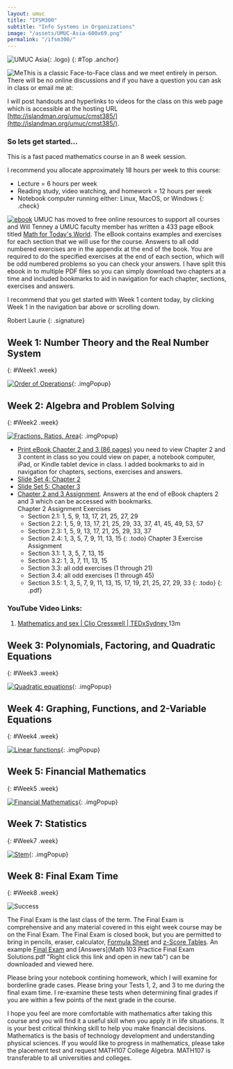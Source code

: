 ```yaml
---
layout: umuc
title: "IFSM300"
subtitle: "Info Systems in Organizations"
image: "/assets/UMUC-Asia-600x69.png"
permalink: "/ifsm300/"
---
```


![UMUC Asia]({{page.image}}){: .logo}
{: #Top .anchor}

![Me](/assets/MyMug150_2014.gif)This is a classic Face-to-Face class and we meet entirely in person. There will be no online discussions and if you have a question you can ask in class or email me at:  

<script>AntiSpam("moc", "tsmc+82.1lmr", "liamg", "CMST385", "")</script>

I will post handouts and hyperlinks to videos for the class on this web page which is accessible at the hosting URL  
[http://islandman.org/umuc/cmst385/](http://islandman.org/umuc/cmst385/).

### So lets get started...

This is a fast paced mathematics course in an 8 week session.

I recommend you allocate approximately 18 hours per week to this course:

- Lecture = 6 hours per week
- Reading study, video watching, and homework = 12 hours per week
- Notebook computer running either: Linux, MacOS, or Windows
{: .check}


  
[![ebook](/assets/math103/ebook.jpg)](/assets/math103/Book-Complete.pdf) UMUC has moved to free online resources to support all courses and Will Tenney a UMUC faculty member has written a 433 page eBook titled [Math for Today's World](/assets/math103/Book-Complete.pdf). The eBook contains examples and exercises for each section that we will use for the course. Answers to all odd numbered exercises are in the appendix at the end of the book. You are required to do the specified exercises at the end of each section, which will be odd numbered problems so you can check your answers. I have split this ebook in to multiple PDF files so you can simply download two chapters at a time and included bookmarks to aid in navigation for each chapter, sections, exercises and answers.


I recommend that you get started with Week 1 content today, by clicking Week 1 in the navigation bar above or scrolling down.

Robert Laurie
{: .signature}

## Week 1: Number Theory and the Real Number System
{: #Week1 .week}

[![Order of Operations](/assets/math103/1s_PEMDAS.jpg)](/assets/math103/1_PEMDAS.jpg "Which grade did you learn PEMDAS?"){: .imgPopup}

## Week 2: Algebra and Problem Solving
{: #Week2 .week}

[![Fractions, Ratios, Area](/assets/math103/1s_MathWhenYouLearned.jpg)](/assets/math103/1_MathWhenYouLearned.png "What grade did you learn Laws, Fractions, Ratios, Area?"){: .imgPopup}


- [Print eBook Chapter 2 and 3 (86 pages)](/assets/math103/Book-Chap2-3.pdf "Right click this link and open in new tab") you need to view Chapter 2 and 3 content in class so you could view on paper, a notebook computer, iPad, or Kindle tablet device in class. I added bookmarks to aid in navigation for chapters, sections, exercises and answers.
- [Slide Set 4: Chapter 2](/assets/math103/2_Algebra.pdf "Right click this link and open in new tab") 
- [Slide Set 5: Chapter 3](/assets/math103/3_WordProblems.pdf "Right click this link and open in new tab")
- [Chapter 2 and 3 Assignment](/assets/math103/eBookCh1Hmwk.pdf "Right click this link and open in new tab"). Answers at the end of eBook chapters 2 and 3 which can be accessed with bookmarks.  
    Chapter 2 Assignment Exercises
    - Section 2.1: 1, 5, 9, 13, 17, 21, 25, 27, 29
    - Section 2.2: 1, 5, 9, 13, 17, 21, 25, 29, 33, 37, 41, 45, 49, 53, 57
    - Section 2.3: 1, 5, 9, 13, 17, 21, 25, 29, 33, 37
    - Section 2.4: 1, 3, 5, 7, 9, 11, 13, 15
    {: .todo}
    Chapter 3 Exercise Assignment
    - Section 3.1: 1, 3, 5, 7, 13, 15 
    - Section 3.2: 1, 3, 7, 11, 13, 15
    - Section 3.3: all odd exercises (1 through 21)
    - Section 3.4: all odd exercises (1 through 45)
    - Section 3.5: 1, 3, 5, 7, 9, 11, 13, 15, 17, 19, 21, 25, 27, 29, 33
    {: .todo}
{: .pdf}

### YouTube Video Links:

1. [Mathematics and sex &#124; Clio Cresswell &#124; TEDxSydney ](https://youtu.be/H2vN2QXZGnc "Right click this link and open in new tab") 13m

## Week 3: Polynomials, Factoring, and Quadratic Equations
{: #Week3 .week}

[![Quadratic equations](/assets/math103/3s_ig-quadratic.jpg)](/assets/math103/3_ig-quadratic.jpg "Quadratic equations"){: .imgPopup}
  
## Week 4: Graphing, Functions, and 2-Variable Equations
{: #Week4 .week}
  
[![Linear functions](/assets/math103/4s_ig_slope.jpg)](/assets/math103/4_ig_slope.jpg "Linear functions"){: .imgPopup}

## Week 5: Financial Mathematics
{: #Week5 .week}

[![Financial Mathematics](/assets/math103/5s_ig_finacialmath.jpg)](/assets/math103/5_ig_finacialmath.jpg "Financial Mathematics"){: .imgPopup}

## Week 7: Statistics
{: #Week7 .week}

[![Stem](/assets/math103/7s_ig-stem.jpg)](/assets/math103/7s_ig-stem.jpg "Stem"){: .imgPopup}

## Week 8: Final Exam Time
{: #Week8 .week}

![Success](/assets/Wk8.png)

The Final Exam is the last class of the term. The Final Exam is comprehensive and any material covered in this eight week course may be on the Final Exam. The Final Exam is closed book, but you are permitted to bring in pencils, eraser, calculator, [Formula Sheet](assets/math103/Math103FormulaSheetP1.pdf "Right click this link and open in new tab") and [z-Score Tables](assets/math103/Math103FormulaSheetP23.pdf "Right click this link and open in new tab"). An example [Final Exam](assets/math103/Math%20103%20Practice%20Final%20Exam.pdf "Right click this link and open in new tab") and [Answers](Math 103 Practice Final Exam Solutions.pdf "Right click this link and open in new tab") can be downloaded and viewed here.  

Please bring your notebook contining homework, which I will examine for borderline grade cases. 
Please bring your Tests 1, 2, and 3 to me during the final exam time. I re-examine these tests when determining final grades if you are within a few points of the next grade in the course.

I hope you feel are more comfortable with mathematics after taking this course and you will find it a useful skill when you apply it in life situations. It is your best critical thinking skill to help you make financial decisions. Mathematics is the basis of technology development and understanding physical sciences. If you would like to progress in mathematics, please take the placement test and request MATH107 College Algebra. MATH107 is transferable to all universities and colleges.

